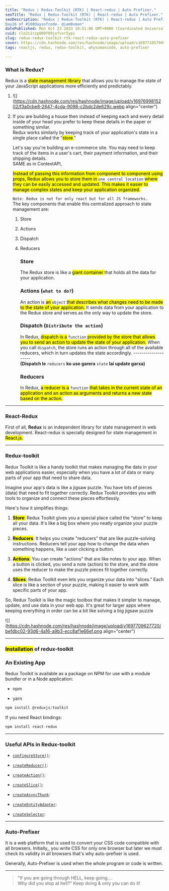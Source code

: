 ```yaml
---
title: "Redux | Redux-Toolkit (RTK) | React-redux | Auto Prefixer."
seoTitle: "Redux | Redux-Toolkit (RTK) | React-redux | Auto Prefixer."
seoDescription: "Redux | Redux-Toolkit (RTK) | React-redux | Auto Prefixer.
Day26 of #100daysofcode- @iam8uman"
datePublished: Mon Oct 23 2023 10:51:06 GMT+0000 (Coordinated Universal Time)
cuid: clo2s1rzp000f09jofvxr5ypi
slug: redux-redux-toolkit-rtk-react-redux-auto-prefixer
cover: https://cdn.hashnode.com/res/hashnode/image/upload/v1697710579493/72053aa0-be85-447b-8004-00aec1cbf4a5.png
tags: reactjs, redux, redux-toolkit, whysumancode, auto-prefixer

---
```


### **What is Redux?**

Redux is a <mark>state management library</mark> that allows you to manage the state of your JavaScript applications more efficiently and predictably.

1. ![](https://cdn.hashnode.com/res/hashnode/image/upload/v1697699815202/f3a0cbe8-2647-4cda-9098-c2bdc2de629c.webp align="center")
    
2. If you are building a house then instead of keeping each and every detail inside of your head you prefer to keep these details in the paper or something similar.  
    Redux works similarly by keeping track of your application's state in a single place called the "<mark>store</mark>."
    
    Let's say you're building an e-commerce site. You may need to keep track of the items in a user's cart, their payment information, and their shipping details.  
    SAME as in ContextAPI,
    
    <mark>Instead of passing this information from component to component using props, Redux allows you to store them in </mark> `one central location` <mark>where they can be easily accessed and updated. This makes it easier to manage complex states and keep your application organized.</mark>
    
    `Note: Redux is not for only react but for all JS frameworks.`  
    The key components that enable this centralized approach to state management are:
    
    1. Store
        
    2. Actions
        
    3. Dispatch
        
    4. Reducers
        
        ### **Store**
        
        The Redux store is like a <mark>giant container </mark> that holds all the data for your application.
        
        ### **Actions (**`what to do?`**)**
        
        An action is <mark>an </mark> `object` <mark>that describes what changes need to be made to the state of your application.</mark> It sends data from your application to the Redux store and serves as the only way to update the store.
        
        ### **Dispatch (**`Distribute the action`**)**
        
        In Redux, <mark>dispatch is a</mark> `function` <mark>provided by the store that allows you to send an action to update the state of your application.</mark> When you call `dispatch`, the store runs an action through all of the available reducers, which in turn updates the state accordingly. --------------------  
        **(Dispatch le** `reducers` **ko use garera** `state` **lai update garxa)**
        
        ### **Reducers**
        
        In Redux, <mark>a reducer is a</mark> `function` <mark>that takes in the current state of an application and an action as arguments and returns a new state based on the action.</mark>
        

---

### React-Redux

First of all, **Redux** is an independent library for state management in web development. React-redux is specially designed for state management in <mark>React.js.</mark>

---

### **Redux-toolkit**

Redux Toolkit is like a handy toolkit that makes managing the data in your web applications easier, especially when you have a lot of data or many parts of your app that need to share data.

Imagine your app's data is like a jigsaw puzzle. You have lots of pieces (data) that need to fit together correctly. Redux Toolkit provides you with tools to organize and connect these pieces effortlessly.

Here's how it simplifies things:

1. **<mark>Store</mark>**<mark>:</mark> Redux Toolkit gives you a special place called the "store" to keep all your data. It's like a big box where you neatly organize your puzzle pieces.
    
2. **<mark>Reducers</mark>**: It helps you create "reducers" that are like puzzle-solving instructions. Reducers tell your app how to change the data when something happens, like a user clicking a button.
    
3. **<mark>Actions</mark>**<mark>:</mark> You can create "actions" that are like notes to your app. When a button is clicked, you send a note (action) to the store, and the store uses the reducer to make the puzzle pieces fit together correctly.
    
4. **<mark>Slices</mark>**: Redux Toolkit even lets you organize your data into "slices." Each slice is like a section of your puzzle, making it easier to work with specific parts of your app.
    

So, Redux Toolkit is like the magic toolbox that makes it simpler to manage, update, and use data in your web app. It's great for larger apps where keeping everything in order can be a bit like solving a big jigsaw puzzle

![](https://cdn.hashnode.com/res/hashnode/image/upload/v1697709627720/befdbc02-93d6-4a16-a9b3-ecc8af1e66ef.png align="center")

---

### <mark>Installation</mark> of redux-toolkit

### An Existing App[​](https://redux-toolkit.js.org/introduction/getting-started#an-existing-app)

Redux Toolkit is available as a package on NPM for use with a module bundler or in a Node application:

* npm
    
* yarn
    

```javascript
npm install @reduxjs/toolkit
```

If you need React bindings:

```javascript
npm install react-redux
```

---

### Useful APIs in Redux-toolkit

* [`configureStore()`](https://redux-toolkit.js.org/api/configureStore):
    
* [`createReducer()`](https://redux-toolkit.js.org/api/createReducer):
    
* [`createAction()`](https://redux-toolkit.js.org/api/createAction):
    
* [`createSlice()`](https://redux-toolkit.js.org/api/createSlice):
    
* [`createAsyncThunk`](https://redux-toolkit.js.org/api/createAsyncThunk):
    
* [`createEntityAdapter`](https://redux-toolkit.js.org/api/createEntityAdapter):
    
* [`createSelector`](https://redux-toolkit.js.org/api/createSelector):
    

---

### Auto-Prefixer

It is a web platform that is used to convert your CSS code compatible with all browsers. Initially,, you write CSS for only one browser but later we must check its validity in all browsers that's why auto-prefixer is used.

Generally, Auto-Prefixer is used when the whole program or code is written.

---

> "If you are going through HELL, keep going....  
> Why did you stop at hell?" Keep doing & only you can do it!